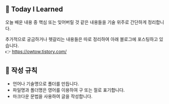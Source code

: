 ## 🌱 Today I Learned
오늘 배운 내용 중 핵심 또는 잊어버릴 것 같은 내용들을 기술 위주로 간단하게 정리합니다.

추가적으로 궁금하거나 헷갈리는 내용들은 따로 정리하여 아래 블로그에 포스팅하고 있습니다.  
👉 https://owtow.tistory.com/


## 📃 작성 규칙
- 언어나 기술명으로 폴더를 만듭니다.
- 파일명과 폴더명은 영어를 이용하여 구 또는 절로 표기합니다.
- 마크다운 문법을 사용하여 글을 작성합니다.

